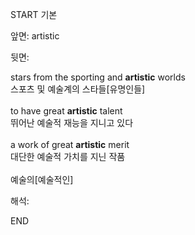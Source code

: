 START
기본

앞면:
artistic


뒷면:
<div>stars from the sporting and <strong>artistic</strong> worlds </div><div><div>스포츠 및 예술계의 스타들[유명인들]</div></div><div><br></div><div><div>to have great <strong>artistic</strong> talent </div><div><div>뛰어난 예술적 재능을 지니고 있다</div></div></div><div><br></div><div><div>a work of great <strong>artistic</strong> merit </div><div><div>대단한 예술적 가치를 지닌 작품</div></div></div><div><br></div><div>예술의[예술적인]</div>


해석:
<!--ID: 1746614453456-->
END